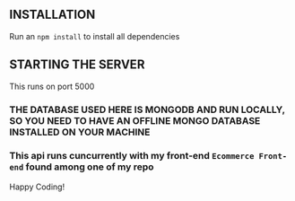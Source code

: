 ## INSTALLATION
Run an `npm install` to install all dependencies


## STARTING THE SERVER
This runs on port 5000

### THE DATABASE USED HERE IS MONGODB AND RUN LOCALLY, SO YOU NEED TO HAVE AN OFFLINE MONGO DATABASE INSTALLED ON YOUR MACHINE

### This api runs cuncurrently with my front-end `Ecommerce Front-end` found among one of my repo

Happy Coding!
